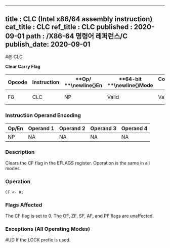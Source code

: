 ----------------------------
title : CLC (Intel x86/64 assembly instruction)
cat_title : CLC
ref_title : CLC
published : 2020-09-01
path : /X86-64 명령어 레퍼런스/C
publish_date: 2020-09-01
----------------------------
#@ CLC

**Clear Carry Flag**

|**Opcode**|**Instruction**|**Op/ **\newline{}**En**|**64-bit **\newline{}**Mode**|**Compat/**\newline{}**Leg Mode**|**Description**|
|----------|---------------|------------------------|-----------------------------|---------------------------------|---------------|
|F8|CLC|NP|Valid|Valid|Clear CF flag.|
### Instruction Operand Encoding


|Op/En|Operand 1|Operand 2|Operand 3|Operand 4|
|-----|---------|---------|---------|---------|
|NP|NA|NA|NA|NA|
### Description


Clears the CF flag in the EFLAGS register. Operation is the same in all modes.


### Operation

```info-verb
CF <- 0;
```
### Flags Affected


The CF flag is set to 0. The OF, ZF, SF, AF, and PF flags are unaffected.

### Exceptions (All Operating Modes)


#UD  If the LOCK prefix is used.

